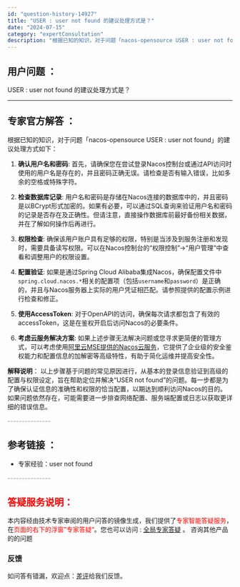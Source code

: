 ```yaml
---
id: "question-history-14927"
title: "USER : user not found 的建议处理方式是？"
date: "2024-07-15"
category: "expertConsultation"
description: "根据已知的知识，对于问题「nacos-opensource USER : user not found」的建议处理方式如下：1. **确认用户名和密码**: 首先，请确保您在尝试登录Nacos控制台或通过API访问时使用的用户名是存在的，并且密码正确无误。请检查是否有输入错误，比如多余的空格或特殊字"
---
```


## 用户问题 ： 
 USER : user not found 的建议处理方式是？  

---------------
## 专家官方解答 ：

根据已知的知识，对于问题「nacos-opensource USER : user not found」的建议处理方式如下：

1. **确认用户名和密码**: 首先，请确保您在尝试登录Nacos控制台或通过API访问时使用的用户名是存在的，并且密码正确无误。请检查是否有输入错误，比如多余的空格或特殊字符。

2. **检查数据库记录**: 用户名和密码是存储在Nacos连接的数据库中的，并且密码是以BCrypt形式加密的。如果有必要，可以通过SQL查询来验证用户名和密码的记录是否存在及正确性。但请注意，直接操作数据库前最好备份相关数据，并在了解如何操作后再进行。

3. **权限检查**: 确保该用户账户具有足够的权限，特别是当涉及到服务注册和发现时，需要具备读写权限。可以在Nacos控制台的“权限控制”->“用户管理”中查看和调整用户的权限设置。

4. **配置验证**: 如果是通过Spring Cloud Alibaba集成Nacos，确保配置文件中`spring.cloud.nacos.*`相关的配置项（包括`username`和`password`）是正确的，并且与Nacos服务器上实际的用户凭证相匹配。请参照提供的配置示例进行检查和修正。

5. **使用AccessToken**: 对于OpenAPI的访问，确保每次请求都包含了有效的accessToken，这是在鉴权开启后访问Nacos的必要条件。

6. **考虑云服务解决方案**: 如果上述步骤无法解决问题或您寻求更简便的管理方式，可以考虑使用[阿里云MSE提供的Nacos云服务](https://nacos.io/cloud/?from=wuyi)，它提供了企业级的安全鉴权能力和配置信息的加解密等高级特性，有助于简化运维并提高安全性。

**解释说明**：
以上步骤基于问题的常见原因进行，从基本的登录信息验证到高级的配置与权限设定，旨在帮助定位并解决“USER not found”的问题。每一步都是为了确保认证信息的准确性和权限的恰当配置，以期达到顺利访问Nacos的目的。如果问题依然存在，可能需要进一步排查网络配置、服务端配置或日志以获取更详细的错误信息。


<font color="#949494">---------------</font> 


## 参考链接 ：

* 专家经验：user not found 


 <font color="#949494">---------------</font> 
 


## <font color="#FF0000">答疑服务说明：</font> 

本内容经由技术专家审阅的用户问答的镜像生成，我们提供了<font color="#FF0000">专家智能答疑服务</font>，在<font color="#FF0000">页面的右下的浮窗”专家答疑“</font>。您也可以访问 : [全局专家答疑](https://answer.opensource.alibaba.com/docs/intro) 。 咨询其他产品的的问题

### 反馈
如问答有错漏，欢迎点：[差评](https://ai.nacos.io/user/feedbackByEnhancerGradePOJOID?enhancerGradePOJOId=16234)给我们反馈。
